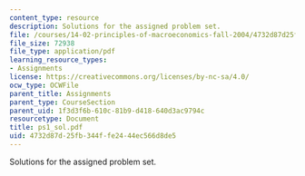 ```yaml
---
content_type: resource
description: Solutions for the assigned problem set.
file: /courses/14-02-principles-of-macroeconomics-fall-2004/4732d87d25fb344ffe2444ec566d8de5_ps1_sol.pdf
file_size: 72938
file_type: application/pdf
learning_resource_types:
- Assignments
license: https://creativecommons.org/licenses/by-nc-sa/4.0/
ocw_type: OCWFile
parent_title: Assignments
parent_type: CourseSection
parent_uid: 1f3d3f6b-610c-81b9-d418-640d3ac9794c
resourcetype: Document
title: ps1_sol.pdf
uid: 4732d87d-25fb-344f-fe24-44ec566d8de5
---
```

Solutions for the assigned problem set.